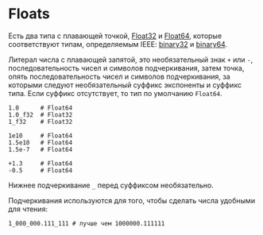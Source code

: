 # Floats

Есть два типа с плавающей точкой, [Float32](http://crystal-lang.org/api/Float32.html) и [Float64](http://crystal-lang.org/api/Float64.html),
которые соответствуют типам, определяемым IEEE: [binary32](http://en.wikipedia.org/wiki/Single_precision_floating-point_format)
и [binary64](http://en.wikipedia.org/wiki/Double_precision_floating-point_format).

Литерал числа с плавающей запятой, это необязательный знак `+` или `-`, последовательность чисел и символов подчеркивания, затем точка, опять последовательность чисел и символов подчеркивания, за которыми следуют необязательный суффикс экспоненты и суффикс типа. Если суффикс отсутствует, то тип по умолчанию `Float64`.

```crystal
1.0      # Float64
1.0_f32  # Float32
1_f32    # Float32

1e10     # Float64
1.5e10   # Float64
1.5e-7   # Float64

+1.3     # Float64
-0.5     # Float64
```

Нижнее подчеркивание `_` перед суффиксом необязательно.

Подчеркивания используются для того, чтобы сделать числа удобными для чтения:

```crystal
1_000_000.111_111 # лучше чем 1000000.111111
```
